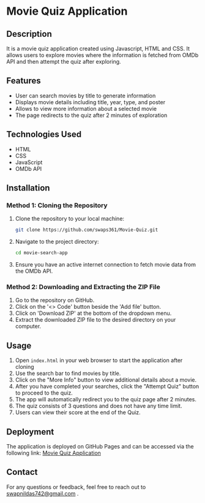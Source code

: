 # Movie Quiz Application

## Description
It is a movie quiz application created using Javascript, HTML and CSS. It allows users to explore movies where the information is fetched from OMDb API and then attempt the quiz after exploring.

## Features
- User can search movies by title to generate information
- Displays movie details including title, year, type, and poster
- Allows to view more information about a selected movie
- The page redirects to the quiz after 2 minutes of exploration

## Technologies Used
- HTML
- CSS
- JavaScript
- OMDb API

## Installation
### Method 1: Cloning the Repository

1. Clone the repository to your local machine:
    ```sh
    git clone https://github.com/swaps361/Movie-Quiz.git
    ```
2. Navigate to the project directory:
    ```sh
    cd movie-search-app
    ```
3. Ensure you have an active internet connection to fetch movie data from the OMDb API.

### Method 2: Downloading and Extracting the ZIP File

1. Go to the repository on GitHub.
2. Click on the '<> Code' button beside the 'Add file' button.
3. Click on 'Download ZIP' at the bottom of the dropdown menu.
4. Extract the downloaded ZIP file to the desired directory on your computer.

## Usage
1. Open `index.html` in your web browser to start the application after cloning
2. Use the search bar to find movies by title.
3. Click on the "More Info" button to view additional details about a movie.
4. After you have completed your searches, click the "Attempt Quiz" button to proceed to the quiz.
5. The app will automatically redirect you to the quiz page after 2 minutes.
6. The quiz consists of 3 questions and does not have any time limit.
7. Users can view their score at the end of the Quiz.
   
## Deployment
The application is deployed on GitHub Pages and can be accessed via the following link:
[Movie Quiz Application](https://swaps361.github.io/Movie-Quiz/)

## Contact
For any questions or feedback, feel free to reach out to [swapnildas742@gmail.com](mailto:swapnildas742@gmail.com) .







